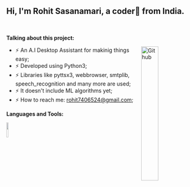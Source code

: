 <!-- Your title -->
## Hi, I'm Rohit Sasanamari, a coder🚀 from India.

&nbsp;

**Talking about this project:**

<!-- Any image aligned to the right. Beware the width -->
<img width="30%" align="right" alt="Github" src="https://image.freepik.com/free-vector/online-assistant-user-help-frequently-asked-questions-call-center-worker-cartoon-character-woman-working-hotline_335657-2336.jpg?w=740">

- ⚡️ An A.I Desktop Assistant for makinig things easy;
- ⚡️ Developed using Python3;
- ⚡️ Libraries like pyttsx3, webbrowser, smtplib, speech_recognition and many more are used;
- ⚡️ It doesn't include ML algorithms yet;
- ⚡️ How to reach me: rohit7406524@gmail.com;

**Languages and Tools:** 
  <!-- Your languages and tools. Be careful with the alignment. 
  You can use this sites to get logos: https://www.vectorlogo.zone or https://simpleicons.org/
  -->
  <code><img width="10%" src="https://seeklogo.com/images/P/python-logo-C50EED1930-seeklogo.com.png"></code>
</p>
